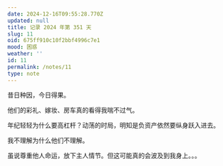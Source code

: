 ```yaml
---
date: 2024-12-16T09:55:28.770Z
updated: null
title: 记录 2024 年第 351 天
slug: 11
oid: 675ff910c10f2bbf4996c7e1
mood: 困惑
weather: ''
id: 11
permalink: /notes/11
type: note
---
```



昔日种因，今日得果。

他们的彩礼、嫁妆、房车真的看得我喘不过气。

年纪轻轻为什么要高杠杆？动荡的时局，明知是负资产依然要纵身跃入进去。

我不理解为什么他们不理解。

虽说尊重他人命运，放下主人情节。但这可能真的会波及到我身上。。。
